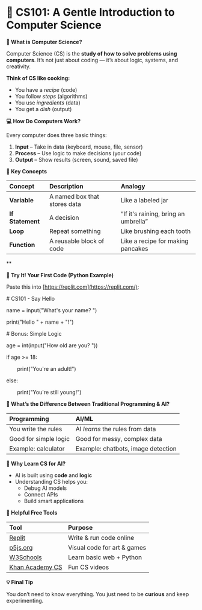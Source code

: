 # **🧠 CS101: A Gentle Introduction to Computer Science**

**👋 What is Computer Science?**

Computer Science (CS) is the **study of how to solve problems using computers**. It’s not just about coding — it’s about logic, systems, and creativity.

**Think of CS like cooking:**

- You have a *recipe* (code)
- You follow *steps* (algorithms)
- You use *ingredients* (data)
- You get a *dish* (output)

**💻 How Do Computers Work?**

Every computer does three basic things:

1. **Input** – Take in data (keyboard, mouse, file, sensor)
1. **Process** – Use logic to make decisions (your code)
1. **Output** – Show results (screen, sound, saved file)

**🧩 Key Concepts**

|**Concept**|**Description**|**Analogy**|
| :- | :- | :- |
|**Variable**|A named box that stores data|Like a labeled jar|
|**If Statement**|A decision|“If it's raining, bring an umbrella”|
|**Loop**|Repeat something|Like brushing each tooth|
|**Function**|A reusable block of code|Like a recipe for making pancakes|

**

**🧪 Try It! Your First Code (Python Example)**

Paste this into [https://replit.com](https://replit.com/):

\# CS101 - Say Hello

name = input("What's your name? ")

print("Hello " + name + "!")

\# Bonus: Simple Logic

age = int(input("How old are you? "))

if age >= 18:

`    `print("You're an adult!")

else:

`    `print("You're still young!")

**🧠 What’s the Difference Between Traditional Programming & AI?**

|**Programming**|**AI/ML**|
| :- | :- |
|You write the rules|AI *learns* the rules from data|
|Good for simple logic|Good for messy, complex data|
|Example: calculator|Example: chatbots, image detection|

**🎯 Why Learn CS for AI?**

- AI is built using **code** and **logic**
- Understanding CS helps you:
  - Debug AI models
  - Connect APIs
  - Build smart applications

**🔗 Helpful Free Tools**

|**Tool**|**Purpose**|
| :- | :- |
|[Replit](https://replit.com/)|Write & run code online|
|[p5js.org](https://editor.p5js.org/)|Visual code for art & games|
|[W3Schools](https://w3schools.com/)|Learn basic web + Python|
|[Khan Academy CS](https://www.khanacademy.org/computing/computer-science)|Fun CS videos|

**💡 Final Tip**

You don’t need to know everything. You just need to be **curious** and keep experimenting.



